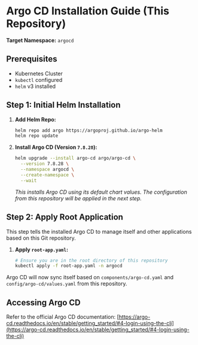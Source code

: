 # Argo CD Installation Guide (This Repository)

**Target Namespace:** `argocd`

## Prerequisites

*   Kubernetes Cluster
*   `kubectl` configured
*   `helm` v3 installed

## Step 1: Initial Helm Installation

1.  **Add Helm Repo:**
    ```bash
    helm repo add argo https://argoproj.github.io/argo-helm
    helm repo update
    ```

2.  **Install Argo CD (Version `7.8.28`):**
    ```bash
    helm upgrade --install argo-cd argo/argo-cd \
      --version 7.8.28 \
      --namespace argocd \
      --create-namespace \
      --wait
    ```
    *This installs Argo CD using its default chart values. The configuration from this repository will be applied in the next step.*

## Step 2: Apply Root Application

This step tells the installed Argo CD to manage itself and other applications based on this Git repository.

1.  **Apply `root-app.yaml`:**
    ```bash
    # Ensure you are in the root directory of this repository
    kubectl apply -f root-app.yaml -n argocd
    ```

Argo CD will now sync itself based on `components/argo-cd.yaml` and `config/argo-cd/values.yaml` from this repository.

## Accessing Argo CD

Refer to the official Argo CD documentation:
[https://argo-cd.readthedocs.io/en/stable/getting_started/#4-login-using-the-cli](https://argo-cd.readthedocs.io/en/stable/getting_started/#4-login-using-the-cli) 